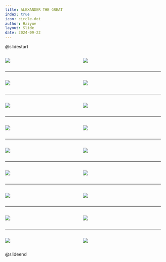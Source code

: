 ```yaml
---
title: ALEXANDER THE GREAT
index: true
icon: circle-dot
author: Haiyue
layout: Slide
date: 2024-09-22
---
```

 
@slidestart

<div style="display:flex">
<div style="flex:1">

![](https://raw.githubusercontent.com/yclord/reading/refs/heads/master/english/Level-R/ALEXANDER%20THE%20GREAT/001.webp)
</div>
<div style="flex:1">

![](https://raw.githubusercontent.com/yclord/reading/refs/heads/master/english/Level-R/ALEXANDER%20THE%20GREAT/002.webp)
</div>
</div>

---

<div style="display:flex">
<div style="flex:1">

![](https://raw.githubusercontent.com/yclord/reading/refs/heads/master/english/Level-R/ALEXANDER%20THE%20GREAT/003.webp)
</div>
<div style="flex:1">

![](https://raw.githubusercontent.com/yclord/reading/refs/heads/master/english/Level-R/ALEXANDER%20THE%20GREAT/004.webp)
</div>
</div>

---

<div style="display:flex">
<div style="flex:1">

![](https://raw.githubusercontent.com/yclord/reading/refs/heads/master/english/Level-R/ALEXANDER%20THE%20GREAT/005.webp)
</div>
<div style="flex:1">

![](https://raw.githubusercontent.com/yclord/reading/refs/heads/master/english/Level-R/ALEXANDER%20THE%20GREAT/006.webp)
</div>
</div>

---

<div style="display:flex">
<div style="flex:1">

![](https://raw.githubusercontent.com/yclord/reading/refs/heads/master/english/Level-R/ALEXANDER%20THE%20GREAT/007.webp)
</div>
<div style="flex:1">

![](https://raw.githubusercontent.com/yclord/reading/refs/heads/master/english/Level-R/ALEXANDER%20THE%20GREAT/008.webp)
</div>
</div>

---

<div style="display:flex">
<div style="flex:1">

![](https://raw.githubusercontent.com/yclord/reading/refs/heads/master/english/Level-R/ALEXANDER%20THE%20GREAT/009.webp)
</div>
<div style="flex:1">

![](https://raw.githubusercontent.com/yclord/reading/refs/heads/master/english/Level-R/ALEXANDER%20THE%20GREAT/010.webp)
</div>
</div>

---

<div style="display:flex">
<div style="flex:1">

![](https://raw.githubusercontent.com/yclord/reading/refs/heads/master/english/Level-R/ALEXANDER%20THE%20GREAT/011.webp)
</div>
<div style="flex:1">

![](https://raw.githubusercontent.com/yclord/reading/refs/heads/master/english/Level-R/ALEXANDER%20THE%20GREAT/012.webp)
</div>
</div>

---

<div style="display:flex">
<div style="flex:1">

![](https://raw.githubusercontent.com/yclord/reading/refs/heads/master/english/Level-R/ALEXANDER%20THE%20GREAT/013.webp)
</div>
<div style="flex:1">

![](https://raw.githubusercontent.com/yclord/reading/refs/heads/master/english/Level-R/ALEXANDER%20THE%20GREAT/014.webp)
</div>
</div>

---

<div style="display:flex">
<div style="flex:1">

![](https://raw.githubusercontent.com/yclord/reading/refs/heads/master/english/Level-R/ALEXANDER%20THE%20GREAT/015.webp)
</div>
<div style="flex:1">

![](https://raw.githubusercontent.com/yclord/reading/refs/heads/master/english/Level-R/ALEXANDER%20THE%20GREAT/016.webp)
</div>
</div>

---

<div style="display:flex">
<div style="flex:1">

![](https://raw.githubusercontent.com/yclord/reading/refs/heads/master/english/Level-R/ALEXANDER%20THE%20GREAT/017.webp)
</div>
<div style="flex:1">

![](https://raw.githubusercontent.com/yclord/reading/refs/heads/master/english/Level-R/ALEXANDER%20THE%20GREAT/018.webp)
</div>
</div>

@slideend